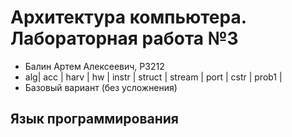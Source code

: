 # Архитектура компьютера. Лабораторная работа №3
- Балин Артем Алексеевич, P3212
- alg| acc | harv | hw | instr | struct | stream | port | cstr | prob1 |
- Базовый вариант (без усложнения)
## Язык программирования
